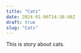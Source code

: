 ```yaml
---
title: "Cats"
date: 2024-01-06T14:38:48Z
draft: true
slug: "Cats"
---
```


This is story about cats.